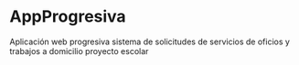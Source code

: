 # AppProgresiva
Aplicación web progresiva sistema de solicitudes de servicios de oficios y trabajos a domicilio proyecto escolar
